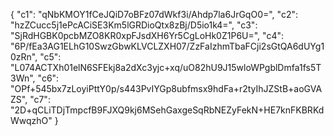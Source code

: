{
  "c1": "qNbKMOY1fCeJQiD7oBFz07dWkf3i/Ahdp7la6JrGqO0=",
  "c2": "hzZCucc5j1ePcACiSE3Km5lGRDioQtx8zBj/D5io1k4=",
  "c3": "SjRdHGBK0pcbMZO8KR0xpFJsdXH6Yr5CgLoHk0Z1P6U=",
  "c4": "6P/fEa3AG1ELhG10SwzGbwKLVCLZXH07/ZzFaIzhmTbaFCji2sGtQA6dUYg10zRn",
  "c5": "L074ACTXh01elN6SFEkj8a2dXc3yjc+xq/uO82hU9J15wloWPgblDmfa1fs5T3Wn",
  "c6": "OPf+545bx7zLoyiPttY0p/s443PvIYGp8ubfmsx9hdFa+r2tyIhJZStB+aoGVAZS",
  "c7": "2D+qCLiTDjTmpcfB9FJXQ9kj6MSehGaxgeSqRbNEZyFekN+HE7knFKBRKdWwqzhO"
}
